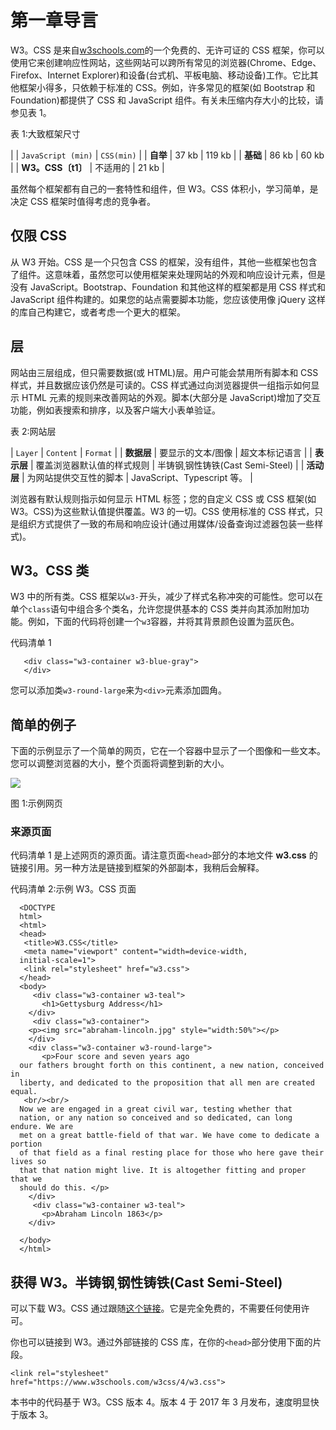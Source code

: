 # 第一章导言

W3。CSS 是来自[w3schools.com](http://www.w3schools.com/)的一个免费的、无许可证的 CSS 框架，你可以使用它来创建响应性网站，这些网站可以跨所有常见的浏览器(Chrome、Edge、Firefox、Internet Explorer)和设备(台式机、平板电脑、移动设备)工作。它比其他框架小得多，只依赖于标准的 CSS。例如，许多常见的框架(如 Bootstrap 和 Foundation)都提供了 CSS 和 JavaScript 组件。有关未压缩内存大小的比较，请参见表 1。

表 1:大致框架尺寸

|  | `JavaScript (min)` | `CSS(min)` |
| **自举** | 37 kb | 119 kb |
| **基础** | 86 kb | 60 kb |
| **W3。CSS〔t1〕** | 不适用的 | 21 kb |

虽然每个框架都有自己的一套特性和组件，但 W3。CSS 体积小，学习简单，是决定 CSS 框架时值得考虑的竞争者。

## 仅限 CSS

从 W3 开始。CSS 是一个只包含 CSS 的框架，没有组件，其他一些框架也包含了组件。这意味着，虽然您可以使用框架来处理网站的外观和响应设计元素，但是没有 JavaScript。Bootstrap、Foundation 和其他这样的框架都是用 CSS 样式和 JavaScript 组件构建的。如果您的站点需要脚本功能，您应该使用像 jQuery 这样的库自己构建它，或者考虑一个更大的框架。

## 层

网站由三层组成，但只需要数据(或 HTML)层。用户可能会禁用所有脚本和 CSS 样式，并且数据应该仍然是可读的。CSS 样式通过向浏览器提供一组指示如何显示 HTML 元素的规则来改善网站的外观。脚本(大部分是 JavaScript)增加了交互功能，例如表搜索和排序，以及客户端大小表单验证。

表 2:网站层

| `Layer` | `Content` | `Format` |
| **数据层** | 要显示的文本/图像 | 超文本标记语言 |
| **表示层** | 覆盖浏览器默认值的样式规则 | 半铸钢ˌ钢性铸铁(Cast Semi-Steel) |
| **活动层** | 为网站提供交互性的脚本 | JavaScript、Typescript 等。 |

浏览器有默认规则指示如何显示 HTML 标签；您的自定义 CSS 或 CSS 框架(如 W3。CSS)为这些默认值提供覆盖。W3 的一切。CSS 使用标准的 CSS 样式，只是组织方式提供了一致的布局和响应设计(通过用媒体/设备查询过滤器包装一些样式)。

## W3。CSS 类

W3 中的所有类。CSS 框架以`w3-`开头，减少了样式名称冲突的可能性。您可以在单个`class`语句中组合多个类名，允许您提供基本的 CSS 类并向其添加附加功能。例如，下面的代码将创建一个`w3`容器，并将其背景颜色设置为蓝灰色。

代码清单 1

```
   <div class="w3-container w3-blue-gray">
   </div>

```

您可以添加类`w3-round-large`来为`<div>`元素添加圆角。

## 简单的例子

下面的示例显示了一个简单的网页，它在一个容器中显示了一个图像和一些文本。您可以调整浏览器的大小，整个页面将调整到新的大小。

![](../Images/image001.jpg)

图 1:示例网页

### 来源页面

代码清单 1 是上述网页的源页面。请注意页面`<head>`部分的本地文件 **w3.css** 的链接引用。另一种方法是链接到框架的外部副本，我稍后会解释。

代码清单 2:示例 W3。CSS 页面

```
  <DOCTYPE
  html>
  <html>
  <head>
   <title>W3.CSS</title>      
   <meta name="viewport" content="width=device-width,
  initial-scale=1">      
   <link rel="stylesheet" href="w3.css">  
  </head> 
  <body>
     <div class="w3-container w3-teal">
       <h1>Gettysburg Address</h1>
    </div> 
     <div class="w3-container">
    <p><img src="abraham-lincoln.jpg" style="width:50%"></p>
    </div> 
    <div class="w3-container w3-round-large">
       <p>Four score and seven years ago
  our fathers brought forth on this continent, a new nation, conceived in
  liberty, and dedicated to the proposition that all men are created equal. 
   <br/><br/>
  Now we are engaged in a great civil war, testing whether that
  nation, or any nation so conceived and so dedicated, can long endure. We are
  met on a great battle-field of that war. We have come to dedicate a portion
  of that field as a final resting place for those who here gave their lives so
  that that nation might live. It is altogether fitting and proper that we
  should do this. </p>
    </div>
     <div class="w3-container w3-teal">
       <p>Abraham Lincoln 1863</p>
    </div> 

  </body> 
  </html>

```

## 获得 W3。半铸钢ˌ钢性铸铁(Cast Semi-Steel)

可以下载 W3。CSS 通过跟随[这个链接](https://www.w3schools.com/w3css/w3css_downloads.asp)。它是完全免费的，不需要任何使用许可。

你也可以链接到 W3。通过外部链接的 CSS 库，在你的`<head>`部分使用下面的片段。

`<link rel="stylesheet" href="https://www.w3schools.com/w3css/4/w3.css">`

本书中的代码基于 W3。CSS 版本 4。版本 4 于 2017 年 3 月发布，速度明显快于版本 3。